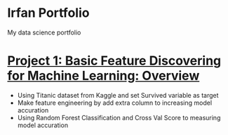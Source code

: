 # Irfan Portfolio
My data science portfolio

# [Project 1: Basic Feature Discovering for Machine Learning: Overview](https://github.com/irfanarga/Basic-Feature-Discovering-for-Machine-Learning)
* Using Titanic dataset from Kaggle and set Survived variable as target
* Make feature engineering by add extra column to increasing model accuration
* Using Random Forest Classification and Cross Val Score to measuring model accuration
